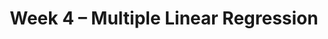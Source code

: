 ---
    title: Week 4 – Multiple Linear Regression
    weekNumber: 4
    days:
      - date: 2023-4-24
        events:
          "**LEC 10**{: .label .label-lecture } (coming soon)":
      - date: 2023-4-25
        events:
          "**HW 3**{: .label .label-hw } (coming soon)":
      - date: 2023-4-26
        events:
          "**LEC 11**{: .label .label-lecture } (coming soon)":
          "**DISC**{: .label .label-disc } Groupwork 4":
      - date: 2023-4-28
        events:
          "**LEC 12**{: .label .label-lecture } (coming soon)":
---